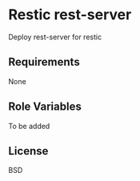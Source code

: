 Restic rest-server
=========

Deploy rest-server for restic 

Requirements
------------

None

Role Variables
--------------

To be added

License
-------

BSD
